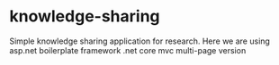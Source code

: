 # knowledge-sharing
Simple knowledge sharing application for research. Here we are using asp.net boilerplate framework .net core mvc multi-page version
